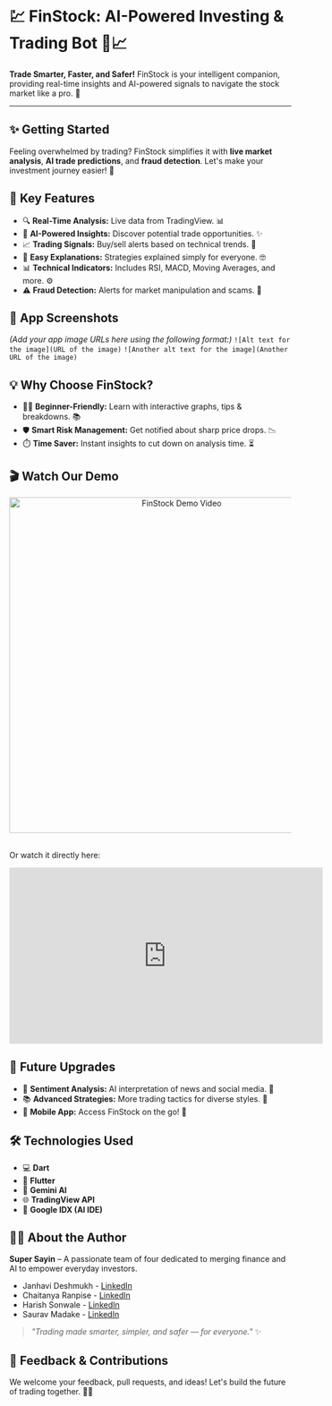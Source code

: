# 💹 FinStock: AI-Powered Investing & Trading Bot 🤖📈

**Trade Smarter, Faster, and Safer!** FinStock is your intelligent companion, providing real-time insights and AI-powered signals to navigate the stock market like a pro. 🚀

---

## ✨ Getting Started

Feeling overwhelmed by trading? FinStock simplifies it with **live market analysis**, **AI trade predictions**, and **fraud detection**. Let's make your investment journey easier! 🤝



## 🔑 Key Features

* 🔍 **Real-Time Analysis:** Live data from TradingView. 📊
* 🧠 **AI-Powered Insights:** Discover potential trade opportunities. ✨
* 📈 **Trading Signals:** Buy/sell alerts based on technical trends. 🔔
* 🧾 **Easy Explanations:** Strategies explained simply for everyone. 🤓
* 📊 **Technical Indicators:** Includes RSI, MACD, Moving Averages, and more. ⚙️
* ⚠️ **Fraud Detection:** Alerts for market manipulation and scams. 🚨


## 📱 App Screenshots

*(Add your app image URLs here using the following format:)*
`![Alt text for the image](URL of the image)`
`![Another alt text for the image](Another URL of the image)`



## 💡 Why Choose FinStock?

* 👨‍🎓 **Beginner-Friendly:** Learn with interactive graphs, tips & breakdowns. 📚
* 🛡️ **Smart Risk Management:** Get notified about sharp price drops. 📉
* ⏱️ **Time Saver:** Instant insights to cut down on analysis time. ⏳



## 🎬 Watch Our Demo

<div align="center">
  <a href="https://youtu.be/S_BxU6phnpo">
    <img src="http://i.ytimg.com/vi/4/hqdefault.jpg" alt="FinStock Demo Video" style="width:600px;">
  </a>
</div>

<br>

Or watch it directly here:

<div align="center">
<iframe width="560" height="315" src="http://www.youtube.com/embed/4" frameborder="0" allow="accelerometer; autoplay; clipboard-write; encrypted-media; gyroscope; picture-in-picture" allowfullscreen></iframe>
</div>



## 🌱 Future Upgrades

* 💬 **Sentiment Analysis:** AI interpretation of news and social media. 📰
* 📚 **Advanced Strategies:** More trading tactics for diverse styles. 🎯
* 📱 **Mobile App:** Access FinStock on the go! 🚀



## 🛠️ Technologies Used

* 💻 **Dart**
* 📱 **Flutter**
* 🧠 **Gemini AI**
* 🌐 **TradingView API**
* 🧪 **Google IDX (AI IDE)**



## 🧑‍💻 About the Author

**Super Sayin** – A passionate team of four dedicated to merging finance and AI to empower everyday investors.

* Janhavi Deshmukh - [LinkedIn](https://www.linkedin.com/in/janhavi-deshmukh-733571291?utm_source=share&utm_campaign=share_via&utm_content=profile&utm_medium=android_app)
* Chaitanya Ranpise - [LinkedIn](https://www.linkedin.com/in/chaitanya-ranpise-34a5b227b?utm_source=share&utm_campaign=share_via&utm_content=profile&utm_medium=android_app)
* Harish Sonwale - [LinkedIn](https://www.linkedin.com/in/harish-sonwale?utm_source=share&utm_campaign=share_via&utm_content=profile&utm_medium=android_app)
* Saurav Madake - [LinkedIn](https://www.linkedin.com/in/saurav-madake/)

> _"Trading made smarter, simpler, and safer — for everyone."_ ✨



## 🤝 Feedback & Contributions

We welcome your feedback, pull requests, and ideas! Let's build the future of trading together. 💬✨

